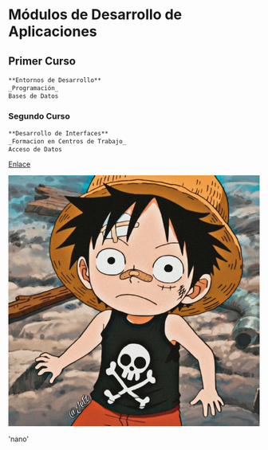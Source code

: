 # Módulos de Desarrollo de Aplicaciones

## Primer Curso
    **Entornos de Desarrollo**
    _Programación_
    Bases de Datos

### Segundo Curso
    **Desarrollo de Interfaces**
    _Formacion en Centros de Trabajo_
    Acceso de Datos

[Enlace](https://es.wikipedia.org/wiki/Entorno_de_desarrollo_integrado)

![Aqui va uyna imagen](./moduls/luffychiquito.jpg)

'nano'